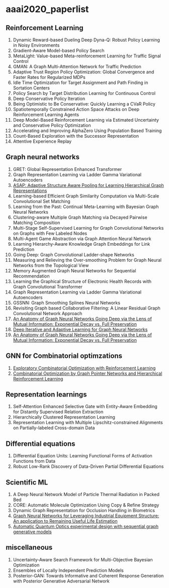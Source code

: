 # aaai2020_paperlist

## Reinforcement Learning
1. Dynamic Reward-based Dueling Deep Dyna-Q: Robust Policy Learning in Noisy Environments
2. Gradient-Aware Model-based Policy Search
3. MetaLight: Value-based Meta-reinforcement Learning for Traffic Signal Control
4. GMAN: A Graph Multi-Attention Network for Traffic Prediction
5. Adaptive Trust Region Policy Optimization: Global Convergence and Faster Rates for Regularized MDPs
6. Idle Time Optimization for Target Assignment and Path Finding in Sortation Centers
7. Policy Search by Target Distribution Learning for Continuous Control
8. Deep Conservative Policy Iteration
9. Being Optimistic to Be Conservative: Quickly Learning a CVaR Policy
10. Spatiotemporally Constrained Action Space Attacks on Deep Reinforcement Learning Agents
11. Deep Model-Based Reinforcement Learning via Estimated Uncertainty and Conservative Policy Optimization
12. Accelerating and Improving AlphaZero Using Population Based Training
13. Count-Based Exploration with the Successor Representation
14. Attentive Experience Replay

## Graph neural networks
1. GRET: Global Representation Enhanced Transformer
2. Graph Representation Learning via Ladder Gamma Variational Autoencoders
3. [ASAP: Adaptive Structure Aware Pooling for Learning Hierarchical Graph Representations](https://arxiv.org/abs/1911.07979)
4. Learning-based Efficient Graph Similarity Computation via Multi-Scale Convolutional Set Matching
5. Learning from the Past: Continual Meta-Learning with Bayesian Graph Neural Networks
6. Clustering-aware Multiple Graph Matching via Decayed Pairwise Matching Composition
7. Multi-Stage Self-Supervised Learning for Graph Convolutional Networks on Graphs with Few Labeled Nodes
8. Multi-Agent Game Abstraction via Graph Attention Neural Network
9. Learning Hierarchy-Aware Knowledge Graph Embeddings for Link Prediction
10. Going Deep: Graph Convolutional Ladder-shape Networks
11. Measuring and Relieving the Over-smoothing Problem for Graph Neural Networks from the Topological View
12. Memory Augmented Graph Neural Networks for Sequential Recommendation
13. Learning the Graphical Structure of Electronic Health Records with Graph Convolutional Transformer
14. Graph Representation Learning via Ladder Gamma Variational Autoencoders
15. GSSNN: Graph Smoothing Splines Neural Networks
16. Revisiting Graph based Collaborative Filtering: A Linear Residual Graph Convolutional Network Approach
17. [An Anatomy of Graph Neural Networks Going Deep via the Lens of Mutual
Information: Exponential Decay vs. Full Preservation](https://dlg2019.bitbucket.io/aaai20/accepted_papers/DLGMA_2020_paper_16.pdf)
18. [Deep Iterative and Adaptive Learning for Graph Neural Networks](https://dlg2019.bitbucket.io/aaai20/accepted_papers/DLGMA_2020_paper_29.pdf)
19. [An Anatomy of Graph Neural Networks Going Deep via the Lens of Mutual
Information: Exponential Decay vs. Full Preservation](https://dlg2019.bitbucket.io/aaai20/accepted_papers/DLGMA_2020_paper_16.pdf)

## GNN for Combinatorial optimzations
1. [Exploratory Combinatorial Optimization with Reinforcement Learning](https://dlg2019.bitbucket.io/aaai20/accepted_papers/DLGMA_2020_paper_13.pdf)
2. [Combinatorial Optimization by Graph Pointer Networks and Hierarchical
Reinforcement Learning](https://dlg2019.bitbucket.io/aaai20/accepted_papers/DLGMA_2020_paper_21.pdf)

## Representation learnings
1. Self-Attention Enhanced Selective Gate with Entity-Aware Embedding for Distantly Supervised Relation Extraction
2. Hierarchically Clustered Representation Learning
3. Representation Learning with Multiple Lipschitz-constrained Alignments on Partially-labeled Cross-domain
Data


## Differential equations
1. Differential Equation Units: Learning Functional Forms of Activation Functions from Data
2. Robust Low-Rank Discovery of Data-Driven Partial Differential Equations

## Scientific ML
1. A Deep Neural Network Model of Particle Thermal Radiation in Packed Bed
2. CORE: Automatic Molecule Optimization Using Copy & Refine Strategy
3. Dynamic Graph Representation for Occlusion Handling in Biometrics
4. [Graph Neural Networks for Leveraging Industrial Equipment Structure: An
application to Remaining Useful Life Estimation](https://dlg2019.bitbucket.io/aaai20/accepted_papers/DLGMA_2020_paper_27.pdf)
5. [Automatic Quantum Optics experimental design
with sequential graph generative models](https://dlg2019.bitbucket.io/aaai20/accepted_papers/DLGMA_2020_paper_36.pdf)

## miscellaneous 
1. Uncertainty-Aware Search Framework for Multi-Objective Bayesian Optimization
2. Ensembles of Locally Independent Prediction Models
3. Posterior-GAN: Towards Informative and Coherent Response Generation with Posterior Generative
Adversarial Network


